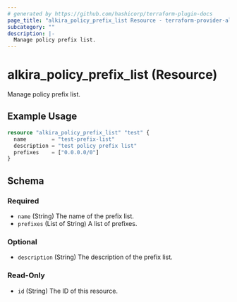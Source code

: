 ```yaml
---
# generated by https://github.com/hashicorp/terraform-plugin-docs
page_title: "alkira_policy_prefix_list Resource - terraform-provider-alkira"
subcategory: ""
description: |-
  Manage policy prefix list.
---
```


# alkira_policy_prefix_list (Resource)

Manage policy prefix list.

## Example Usage

```terraform
resource "alkira_policy_prefix_list" "test" {
  name        = "test-prefix-list"
  description = "test policy prefix list"
  prefixes    = ["0.0.0.0/0"]
}
```

<!-- schema generated by tfplugindocs -->
## Schema

### Required

- `name` (String) The name of the prefix list.
- `prefixes` (List of String) A list of prefixes.

### Optional

- `description` (String) The description of the prefix list.

### Read-Only

- `id` (String) The ID of this resource.


